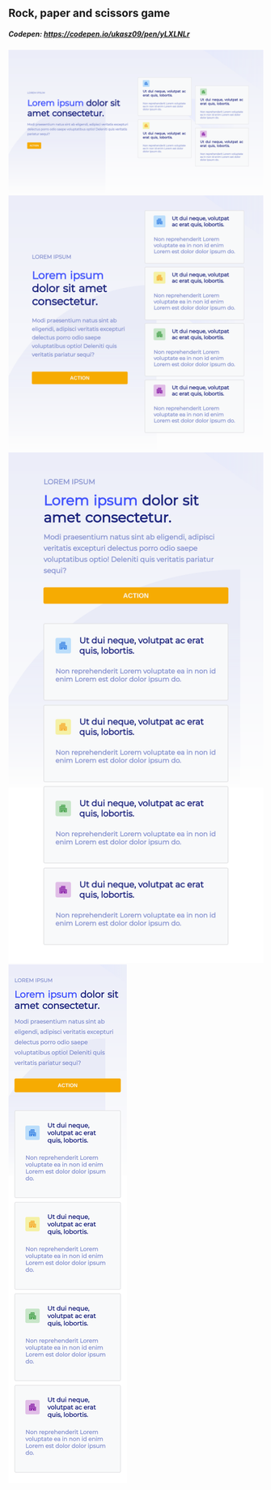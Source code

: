 ## Rock, paper and scissors game

##### Codepen: https://codepen.io/ukasz09/pen/yLXLNLr

![](https://github.com/Ukasz09/Web-katas/blob/master/004-pure-html-css-rwd/readme/pc.png)
![](https://github.com/Ukasz09/Web-katas/blob/master/004-pure-html-css-rwd/readme/tablet.png)
![](https://github.com/Ukasz09/Web-katas/blob/master/004-pure-html-css-rwd/readme/tablet-small.png)
![](https://github.com/Ukasz09/Web-katas/blob/master/004-pure-html-css-rwd/readme/phone.png)
